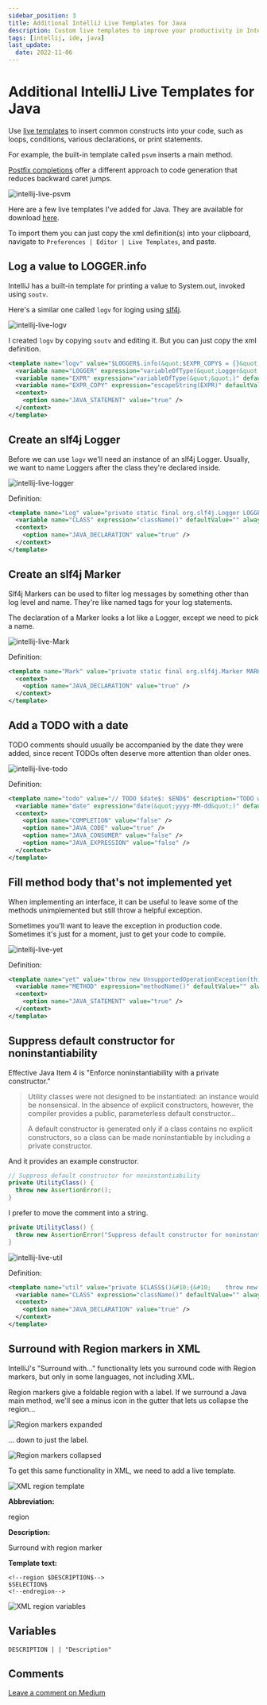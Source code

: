 ```yaml
---
sidebar_position: 3
title: Additional IntelliJ Live Templates for Java
description: Custom live templates to improve your productivity in IntelliJ IDEA.
tags: [intellij, ide, java]
last_update:
  date: 2022-11-06
---
```


# Additional IntelliJ Live Templates for Java

Use [live templates](https://www.jetbrains.com/help/idea/using-live-templates.html) to insert common constructs into your code, such as loops, conditions, various declarations, or print statements.

For example, the built-in template called `psvm` inserts a main method.

[Postfix completions](./intellij-postfix-completions.md) offer a different approach to code generation that reduces backward caret jumps.

![intellij-live-psvm](/img/intellij/intellij-live-psvm.gif)

Here are a few live templates I've added for Java. They are available for download [here](https://github.com/motlin/jetbrains-settings/blob/main/live-templates.xml).

To import them you can just copy the xml definition(s) into your clipboard, navigate to `Preferences | Editor | Live Templates`, and paste.

## Log a value to LOGGER.info

IntelliJ has a built-in template for printing a value to System.out, invoked using `soutv`.

Here's a similar one called `logv` for loging using [slf4j](https://www.slf4j.org/).

![intellij-live-logv](/img/intellij/intellij-live-logv.gif)

I created `logv` by copying `soutv` and editing it. But you can just copy the xml definition.

```xml
<template name="logv" value="$LOGGER$.info(&quot;$EXPR_COPY$ = {}&quot;, $EXPR$);" description="Logs a value to LOGGER.info" toReformat="true" toShortenFQNames="true">
  <variable name="LOGGER" expression="variableOfType(&quot;Logger&quot;)" defaultValue="LOGGER" alwaysStopAt="true" />
  <variable name="EXPR" expression="variableOfType(&quot;&quot;)" defaultValue="&quot;expr&quot;" alwaysStopAt="true" />
  <variable name="EXPR_COPY" expression="escapeString(EXPR)" defaultValue="" alwaysStopAt="false" />
  <context>
    <option name="JAVA_STATEMENT" value="true" />
  </context>
</template>
```

## Create an slf4j Logger

Before we can use `logv` we'll need an instance of an slf4j Logger. Usually, we want to name Loggers after the class they're declared inside.

![intellij-live-logger](/img/intellij/intellij-live-logger.gif)

Definition:

```xml
<template name="Log" value="private static final org.slf4j.Logger LOGGER = org.slf4j.LoggerFactory.getLogger($CLASS$.class);" description="Slf4j Logger" toReformat="false" toShortenFQNames="true">
  <variable name="CLASS" expression="className()" defaultValue="" alwaysStopAt="true" />
  <context>
    <option name="JAVA_DECLARATION" value="true" />
  </context>
</template>
```

## Create an slf4j Marker

Slf4j Markers can be used to filter log messages by something other than log level and name. They're like named tags for your log statements.

The declaration of a Marker looks a lot like a Logger, except we need to pick a name.

![intellij-live-Mark](/img/intellij/intellij-live-mark.gif)

Definition:

```xml
<template name="Mark" value="private static final org.slf4j.Marker MARKER = org.slf4j.MarkerFactory.getMarker(&quot;$END$&quot;);" description="Slf4j Marker" toReformat="false" toShortenFQNames="true">
  <context>
    <option name="JAVA_DECLARATION" value="true" />
  </context>
</template>
```

## Add a TODO with a date

TODO comments should usually be accompanied by the date they were added, since recent TODOs often deserve more attention than older ones.

![intellij-live-todo](/img/intellij/intellij-live-todo.gif)

Definition:

```xml
<template name="todo" value="// TODO $date$: $END$" description="TODO with date" toReformat="false" toShortenFQNames="true">
  <variable name="date" expression="date(&quot;yyyy-MM-dd&quot;)" defaultValue="" alwaysStopAt="false" />
  <context>
    <option name="COMPLETION" value="false" />
    <option name="JAVA_CODE" value="true" />
    <option name="JAVA_CONSUMER" value="false" />
    <option name="JAVA_EXPRESSION" value="false" />
  </context>
</template>
```

## Fill method body that's not implemented yet

When implementing an interface, it can be useful to leave some of the methods unimplemented but still throw a helpful exception.

Sometimes you'll want to leave the exception in production code. Sometimes it's just for a moment, just to get your code to compile.

![intellij-live-yet](/img/intellij/intellij-live-yet.gif)

Definition:

```xml
<template name="yet" value="throw new UnsupportedOperationException(this.getClass().getSimpleName() + &quot;.$METHOD$() not implemented yet&quot;);" description="not implemented yet (Unsupported)" toReformat="false" toShortenFQNames="true">
  <variable name="METHOD" expression="methodName()" defaultValue="" alwaysStopAt="false" />
  <context>
    <option name="JAVA_STATEMENT" value="true" />
  </context>
</template>
```

## Suppress default constructor for noninstantiability

Effective Java Item 4 is "Enforce noninstantiability with a private constructor."

> Utility classes were not designed to be instantiated: an instance would be nonsensical. In the absence of explicit constructors, however, the compiler provides a public, parameterless default constructor...
>
> A default constructor is generated only if a class contains no explicit constructors, so a class can be made noninstantiable by including a private constructor.

And it provides an example constructor.

```java
// Suppress default constructor for noninstantiability
private UtilityClass() {
  throw new AssertionError();
}
```

I prefer to move the comment into a string.

```java
private UtilityClass() {
  throw new AssertionError("Suppress default constructor for noninstantiability");
}
```

![intellij-live-util](/img/intellij/intellij-live-util.gif)

Definition:

```xml
<template name="util" value="private $CLASS$()&#10;{&#10;    throw new AssertionError(&quot;Suppress default constructor for noninstantiability&quot;);&#10;}" description="Suppress default constructor for noninstantiability" toReformat="false" toShortenFQNames="true">
  <variable name="CLASS" expression="className()" defaultValue="" alwaysStopAt="true" />
  <context>
    <option name="JAVA_DECLARATION" value="true" />
  </context>
</template>
```

## Surround with Region markers in XML

IntelliJ's "Surround with..." functionality lets you surround code with Region markers, but only in some languages, not including XML.

Region markers give a foldable region with a label. If we surround a Java main method, we'll see a minus icon in the gutter that lets us collapse the region...

![Region markers expanded](/img/intellij/region-markers-expanded.png)

... down to just the label.

![Region markers collapsed](/img/intellij/region-markers-collapsed.png)

To get this same functionality in XML, we need to add a live template.

![XML region template](/img/intellij/xml-region-template.png)

**Abbreviation:**

region

**Description:**

Surround with region marker

**Template text:**

```
<!--region $DESCRIPTION$-->
$SELECTION$
<!--endregion-->
```

![XML region variables](/img/intellij/xml-region-variables.png)

## Variables

```
DESCRIPTION | | "Description"
```

## Comments

[Leave a comment on Medium](https://motlin.medium.com/intellij-live-templates-ca8082bedc3f)

